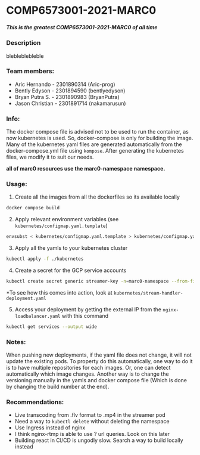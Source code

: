 # COMP6573001-2021-MARC0
##### This is the greatest COMP6573001-2021-MARC0 of all time

### Description
blebleblebleble

### Team members:
- Aric Hernando - 2301890314 (Aric-prog)
- Bently Edyson - 2301894590 (bentlyedyson)
- Bryan Putra S. - 2301890983 (BryanPutra)
- Jason Christian - 2301891714 (nakamarusun)

### Info:
The docker compose file is advised not to be used to run the container, as now kubernetes is used.
So, docker-compose is only for building the image. Many of the kubernetes yaml
files are generated automatically from the docker-compose.yml file using
`kompose`. After generating the kubernetes files, we modify it to suit our
needs.

**all of marc0 resources use the marc0-namespace namespace.**

### Usage:
1. Create all the images from all the dockerfiles so its available locally
```bash
docker compose build
```

2. Apply relevant environment variables (see `kubernetes/configmap.yaml.template`)
```bash
envsubst < kubernetes/configmap.yaml.template > kubernetes/configmap.yaml
```

3. Apply all the yamls to your kubernetes cluster
```bash
kubectl apply -f ./kubernetes
```

4. Create a secret for the GCP service accounts
```bash
kubectl create secret generic streamer-key -n=marc0-namespace --from-file=stream-key.json=<PATH-TO-SERVICE-ACCOUNT-KEY-IN-PC>.json
```
*To see how this comes into action, look at `kubernetes/stream-handler-deployment.yaml`

5. Access your deployment by getting the external IP from the `nginx-loadbalancer.yaml` with this command
```bash
kubectl get services --output wide
```

### Notes:
When pushing new deployments, if the yaml file does not change, it will not
update the existing pods. To property do this automatically, one way to do it
is to have multiple repositories for each images. Or, one can detect automatically
which image changes. Another way is to change the versioning manually in the yamls
and docker compose file
(Which is done by changing the build number at the end).

### Recommendations:
- Live transcoding from .flv format to .mp4 in the streamer pod
- Need a way to `kubectl delete` without deleting the namespace
- Use Ingress instead of nginx
- I think nginx-rtmp is able to use ? url queries. Look on this later
- Building react in CI/CD is ungodly slow. Search a way to build locally instead